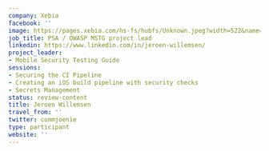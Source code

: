 ```yaml
---
company: Xebia
facebook: ''
image: https://pages.xebia.com/hs-fs/hubfs/Unknown.jpeg?width=522&name=Unknown.jpeg
job_title: PSA / OWASP MSTG project lead
linkedin: https://www.linkedin.com/in/jeroen-willemsen/
project_leader:
- Mobile Security Testing Guide
sessions: 
- Securing the CI Pipeline
- Creating an iOS build pipeline with security checks
- Secrets Management
status: review-content
title: Jeroen Willemsen
travel_from: ''
twitter: commjoenie
type: participant
website: ''
---
```


<!-- put more details about participant here -->